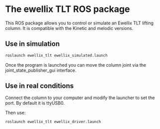 # The ewellix TLT ROS package

This ROS package allows you to control or simulate an Ewellix TLT lifting column.
It is compatible with the Kinetic and melodic versions.

## Use in simulation

```bash
roslaunch ewellix_tlt ewellix_simulated.launch
```
Once the program is launched you can move the column joint via the joint_state_publisher_gui interface.

## Use in real conditions
Connect the column to your computer and modify the launcher to set the port. By default it is ttyUSB0.

Then use:

```bash
roslaunch ewellix_tlt ewellix_driver.launch
```
